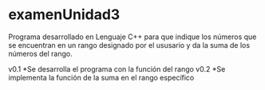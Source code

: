 # examenUnidad3

Programa desarrollado en Lenguaje C++ para que indique los números que se encuentran en
un rango designado por el ususario y da la suma de los números del rango.

v0.1 *Se desarrolla el programa con la función del rango
v0.2 *Se implementa la función de la suma en el rango específico
